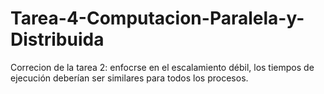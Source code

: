# Tarea-4-Computacion-Paralela-y-Distribuida
Correcion de la tarea 2: enfocrse en el escalamiento débil, los tiempos de ejecución deberían ser similares para todos los procesos.
